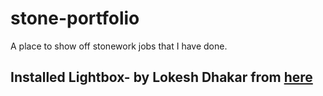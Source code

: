 # stone-portfolio
A place to show off stonework jobs that I have done.

## Installed Lightbox- by Lokesh Dhakar from [here](https://lokeshdhakar.com/projects/lightbox2/)